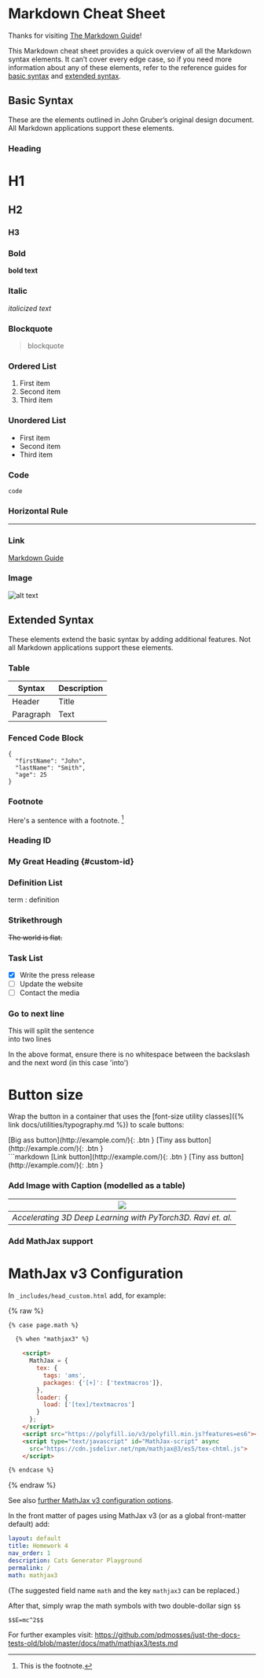 # Markdown Cheat Sheet

Thanks for visiting [The Markdown Guide](https://www.markdownguide.org)!

This Markdown cheat sheet provides a quick overview of all the Markdown syntax elements. It can’t cover every edge case, so if you need more information about any of these elements, refer to the reference guides for [basic syntax](https://www.markdownguide.org/basic-syntax) and [extended syntax](https://www.markdownguide.org/extended-syntax).

## Basic Syntax

These are the elements outlined in John Gruber’s original design document. All Markdown applications support these elements.

### Heading

# H1
## H2
### H3

### Bold

**bold text**

### Italic

*italicized text*

### Blockquote

> blockquote

### Ordered List

1. First item
2. Second item
3. Third item

### Unordered List

- First item
- Second item
- Third item

### Code

`code`

### Horizontal Rule

---

### Link

[Markdown Guide](https://www.markdownguide.org)

### Image

![alt text](https://www.markdownguide.org/assets/images/tux.png)

## Extended Syntax

These elements extend the basic syntax by adding additional features. Not all Markdown applications support these elements.

### Table

| Syntax | Description |
| ----------- | ----------- |
| Header | Title |
| Paragraph | Text |

### Fenced Code Block

```
{
  "firstName": "John",
  "lastName": "Smith",
  "age": 25
}
```

### Footnote

Here's a sentence with a footnote. [^1]

[^1]: This is the footnote.

### Heading ID

### My Great Heading {#custom-id}

### Definition List

term
: definition

### Strikethrough

~~The world is flat.~~

### Task List

- [x] Write the press release
- [ ] Update the website
- [ ] Contact the media

### Go to next line

This will split the sentence \
into two lines

In the above format, ensure there is no whitespace between the backslash and the next word (in this case 'into')

# Button size

Wrap the button in a container that uses the [font-size utility classes]({% link docs/utilities/typography.md %}) to scale buttons:

<div class="code-example" markdown="1">
<span class="fs-6">
[Big ass button](http://example.com/){: .btn }
</span>

<span class="fs-3">
[Tiny ass button](http://example.com/){: .btn }
</span>
</div>
```markdown
<span class="fs-8">
[Link button](http://example.com/){: .btn }
</span>

<span class="fs-3">
[Tiny ass button](http://example.com/){: .btn }
</span>

### Add Image with Caption (modelled as a table)

| ![](data/rendering_pipeline.png) |
|:--:|
| *Accelerating 3D Deep Learning with PyTorch3D. Ravi et. al.* |

### Add MathJax support

# MathJax v3 Configuration

In `_includes/head_custom.html` add, for example:

{% raw %}
```html
{% case page.math %}

  {% when "mathjax3" %}

    <script>
      MathJax = { 
        tex: { 
          tags: 'ams',
          packages: {'[+]': ['textmacros']},
        },
        loader: {
          load: ['[tex]/textmacros']
        }
      };
    </script>
    <script src="https://polyfill.io/v3/polyfill.min.js?features=es6"></script>
    <script type="text/javascript" id="MathJax-script" async
      src="https://cdn.jsdelivr.net/npm/mathjax@3/es5/tex-chtml.js">
    </script>

{% endcase %}
```
{% endraw %}

See also [further MathJax v3 configuration options](http://docs.mathjax.org/en/latest/web/configuration.html).

In the front matter of pages using MathJax v3 (or as a global front-matter default) add:

```yaml
layout: default
title: Homework 4
nav_order: 1
description: Cats Generator Playground
permalink: /
math: mathjax3
```

(The suggested field name `math` and the key `mathjax3` can be replaced.)


After that, simply wrap the math symbols with two double-dollar sign ```$$```
```
$$E=mc^2$$
```

For further examples visit: https://github.com/pdmosses/just-the-docs-tests-old/blob/master/docs/math/mathjax3/tests.md


